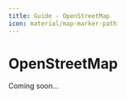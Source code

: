 ```yaml
---
title: Guide - OpenStreetMap
icon: material/map-marker-path
---
```


# **OpenStreetMap**

Coming soon...